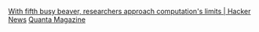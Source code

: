 
[With fifth busy beaver, researchers approach computation's limits | Hacker News](https://news.ycombinator.com/item?id=40857041)
[Quanta Magazine](https://www.quantamagazine.org/amateur-mathematicians-find-fifth-busy-beaver-turing-machine-20240702/)
